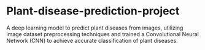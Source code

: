 # Plant-disease-prediction-project
A deep learning model to predict plant diseases from images, utilizing image dataset preprocessing techniques and trained a Convolutional Neural Network (CNN) to achieve accurate classification of plant diseases.
